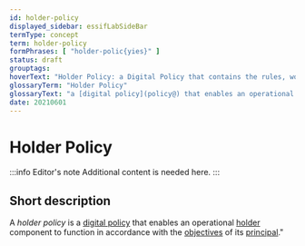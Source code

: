 ```yaml
---
id: holder-policy
displayed_sidebar: essifLabSideBar
termType: concept
term: holder-policy
formPhrases: [ "holder-polic{yies}" ]
status: draft
grouptags:
hoverText: "Holder Policy: a Digital Policy that contains the rules, working-instructions, preferences and other guidance for an operational Holder component to function in accordance with the Objectives of its Principal"
glossaryTerm: "Holder Policy"
glossaryText: "a [digital policy](policy@) that enables an operational [holder](@) component to function in accordance with the [objective](@) of its [principal](@)."
date: 20210601
---
```


# Holder Policy

:::info Editor's note
Additional content is needed here.
:::

## Short description

A *holder policy* is a [digital policy](policy@) that enables an operational [holder](@) component to function in accordance with the [objectives](@) of its [principal](@)."
